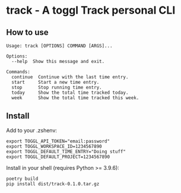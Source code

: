 # track - A toggl Track personal CLI

## How to use
```shell
Usage: track [OPTIONS] COMMAND [ARGS]...

Options:
  --help  Show this message and exit.

Commands:
  continue  Continue with the last time entry.
  start     Start a new time entry.
  stop      Stop running time entry.
  today     Show the total time tracked today.
  week      Show the total time tracked this week.
```

## Install
Add to your .zshenv:
```env
export TOGGL_API_TOKEN="email:password"
export TOGGL_WORKSPACE_ID=1234567890
export TOGGL_DEFAULT_TIME_ENTRY="Doing stuff"
export TOGGL_DEFAULT_PROJECT=1234567890
```

Install in your shell (requires Python >= 3.9.6):
```shell
poetry build
pip install dist/track-0.1.0.tar.gz
```
